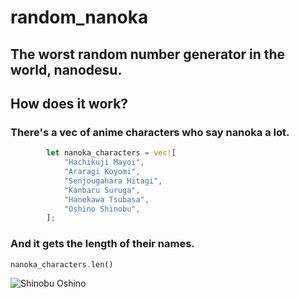 # random_nanoka
## The worst random number generator in the world, nanodesu.

## How does it work?
### There's a vec of anime characters who say nanoka a lot.
```rust
        let nanoka_characters = vec![
            "Hachikuji Mayoi",
            "Araragi Koyomi",
            "Senjougahara Hitagi",
            "Kanbaru Suruga",
            "Hanekawa Tsubasa",
            "Oshino Shinobu",
        ];
```
### And it gets the length of their names.
```rust
nanoka_characters.len()
```

![Shinobu Oshino](https://github.com/Smallsan/random_nanoka/assets/126304322/6b8f5a3d-9f4f-43e3-93bc-b623d002214c)
